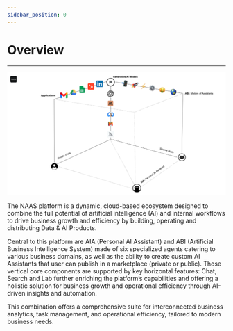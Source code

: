 ```yaml
---
sidebar_position: 0
---
```


# Overview
---
![KG](../platform/img/cube.png)


The NAAS platform is a dynamic, cloud-based ecosystem designed to combine the full potential of artificial intelligence (AI) and internal workflows to drive business growth and efficiency by building, operating and distributing Data & AI Products. 

Central to this platform are AIA (Personal AI Assistant) and ABI (Artificial Business Intelligence System) made of six specialized agents catering to various business domains, as well as the ability to create custom AI Assistants that user can publish in a marketplace (private or public). Those vertical core components are supported by key horizontal features: Chat, Search and Lab further enriching the platform’s capabilities and offering a holistic solution for business growth and operational efficiency through AI-driven insights and automation. 

This combination offers a comprehensive suite for interconnected business analytics, task management, and operational efficiency, tailored to modern business needs.